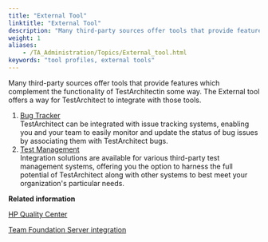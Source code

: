 ```yaml
--- 
title: "External Tool"
linktitle: "External Tool"
description: "Many third-party sources offer tools that provide features which complement the functionality of TestArchitectin some way. The External tool offers a way for TestArchitect to integrate with those tools."
weight: 1
aliases: 
    - /TA_Administration/Topics/External_tool.html
keywords: "tool profiles, external tools"
---
```


Many third-party sources offer tools that provide features which complement the functionality of TestArchitectin some way. The External tool offers a way for TestArchitect to integrate with those tools.

1.  [Bug Tracker](/TA_Administration/Topics/adm_bug_tracker.html)  
TestArchitect can be integrated with issue tracking systems, enabling you and your team to easily monitor and update the status of bug issues by associating them with TestArchitect bugs.
2.  [Test Management](/TA_Administration/Topics/adm_test_management.html)  
Integration solutions are available for various third-party test management systems, offering you the option to harness the full potential of TestArchitect along with other systems to best meet your organization's particular needs.



**Related information**  


[HP Quality Center](/TA_Help/Topics/Integration_QC_intro.html)

[Team Foundation Server integration](/TA_Help/Topics/ug_MTM_def.html)

